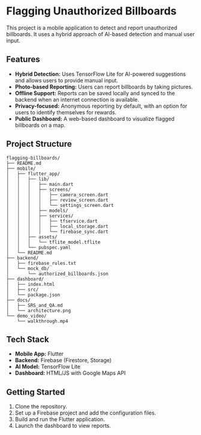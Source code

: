 # Flagging Unauthorized Billboards

This project is a mobile application to detect and report unauthorized billboards. It uses a hybrid approach of AI-based detection and manual user input.

## Features

- **Hybrid Detection:** Uses TensorFlow Lite for AI-powered suggestions and allows users to provide manual input.
- **Photo-based Reporting:** Users can report billboards by taking pictures.
- **Offline Support:** Reports can be saved locally and synced to the backend when an internet connection is available.
- **Privacy-focused:** Anonymous reporting by default, with an option for users to identify themselves for rewards.
- **Public Dashboard:** A web-based dashboard to visualize flagged billboards on a map.

## Project Structure

```
flagging-billboards/
├── README.md
├── mobile/
│   ├── flutter_app/
│   │   ├── lib/
│   │   │   ├── main.dart
│   │   │   ├── screens/
│   │   │   │   ├── camera_screen.dart
│   │   │   │   ├── review_screen.dart
│   │   │   │   └── settings_screen.dart
│   │   │   ├── models/
│   │   │   ├── services/
│   │   │   │   ├── tfservice.dart
│   │   │   │   ├── local_storage.dart
│   │   │   │   └── firebase_sync.dart
│   │   ├── assets/
│   │   │   └── tflite_model.tflite
│   │   └── pubspec.yaml
│   └── README.md
├── backend/
│   ├── firebase_rules.txt
│   └── mock_db/
│       └── authorized_billboards.json
├── dashboard/
│   ├── index.html
│   ├── src/
│   └── package.json
├── docs/
│   ├── SRS_and_QA.md
│   └── architecture.png
└── demo_video/
    └── walkthrough.mp4
```

## Tech Stack

- **Mobile App:** Flutter
- **Backend:** Firebase (Firestore, Storage)
- **AI Model:** TensorFlow Lite
- **Dashboard:** HTML/JS with Google Maps API

## Getting Started

1.  Clone the repository.
2.  Set up a Firebase project and add the configuration files.
3.  Build and run the Flutter application.
4.  Launch the dashboard to view reports.
